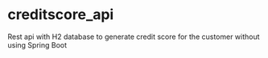 # creditscore_api
Rest api with H2 database to generate credit score for the customer without using Spring Boot
